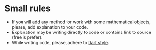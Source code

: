 # Small rules

- If you will add any method for work with some mathematical objects, please, add explanation to your code.
- Explanation may be writing directly to code or contains link to source (free is prefer).
- While writing code, please, adhere to [Dart style](https://www.dartlang.org/guides/language/effective-dart).